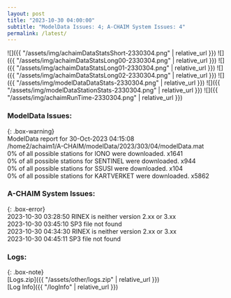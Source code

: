 ```yaml
---
layout: post
title: "2023-10-30 04:00:00"
subtitle: "ModelData Issues: 4; A-CHAIM System Issues: 4"
permalink: /latest/
---
```


![]({{ "/assets/img/achaimDataStatsShort-2330304.png" | relative_url }})
![]({{ "/assets/img/achaimDataStatsLong00-2330304.png" | relative_url }})
![]({{ "/assets/img/achaimDataStatsLong01-2330304.png" | relative_url }})
![]({{ "/assets/img/achaimDataStatsLong02-2330304.png" | relative_url }})
![]({{ "/assets/img/modelDataDataStats-2330304.png" | relative_url }})
![]({{ "/assets/img/modelDataStationStats-2330304.png" | relative_url }})
![]({{ "/assets/img/achaimRunTime-2330304.png" | relative_url }})


### ModelData Issues:  
  
{: .box-warning}  
 ModelData report for 30-Oct-2023 04:15:08   
 /home2/achaim1/A-CHAIM/modelData/2023/303/04/modelData.mat   
 0% of all possible stations for IONO were downloaded. x1641   
 0% of all possible stations for SENTINEL were downloaded. x944   
 0% of all possible stations for SSUSI were downloaded. x104   
 0% of all possible stations for KARTVERKET were downloaded. x5862   
  
### A-CHAIM System Issues:  
  
{: .box-error}  
2023-10-30 03:28:50 RINEX is neither version 2.xx or 3.xx  
2023-10-30 03:45:10 SP3 file not found  
2023-10-30 04:34:30 RINEX is neither version 2.xx or 3.xx  
2023-10-30 04:45:11 SP3 file not found  

### Logs:  
  
{: .box-note}  
[Logs.zip]({{ "/assets/other/logs.zip" | relative_url }})  
[Log Info]({{ "/logInfo" | relative_url }})  
